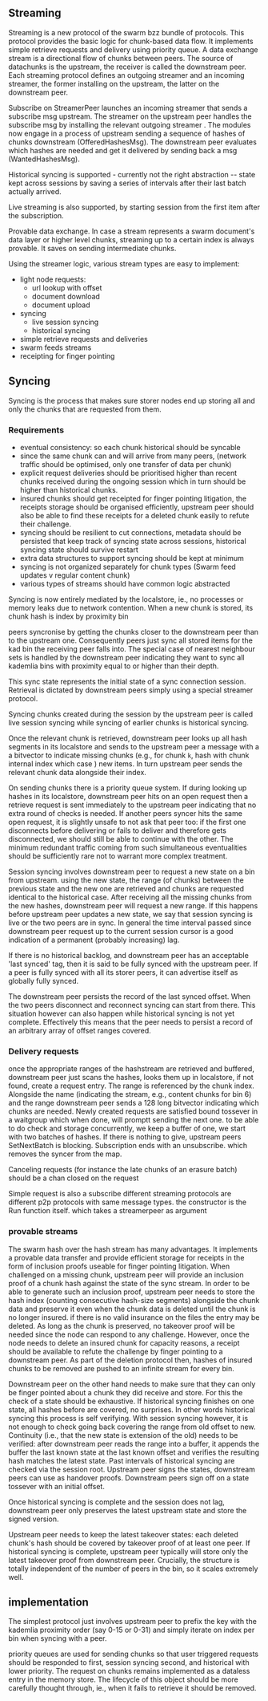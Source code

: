 ## Streaming

Streaming is a new protocol of the swarm bzz bundle of protocols.
This protocol provides the basic logic for chunk-based data flow.
It implements simple retrieve requests and delivery using priority queue.
A data exchange stream is a directional flow of chunks between peers.
The source of datachunks is the upstream, the receiver is called the
downstream peer. Each streaming protocol defines an outgoing streamer
and an incoming streamer, the former installing on the upstream,
the latter on the downstream peer.

Subscribe on StreamerPeer launches an incoming streamer that sends
a subscribe msg upstream. The streamer on the upstream peer
handles the subscribe msg by installing the relevant outgoing streamer
. The modules now engage in a process of upstream sending a sequence of hashes of
chunks downstream (OfferedHashesMsg). The downstream peer evaluates which hashes are needed
and get it delivered by sending back a msg (WantedHashesMsg).

Historical syncing is supported - currently not the right abstraction --
state kept across sessions by saving a series of intervals after their last
batch actually arrived.

Live streaming is also supported, by starting session from the first item
after the subscription.

Provable data exchange. In case a stream represents a swarm document's data layer
or higher level chunks, streaming up to a certain index is always provable. It saves on
sending intermediate chunks.

Using the streamer logic, various stream types are easy to implement:

* light node requests:
  * url lookup with offset
  * document download
  * document upload
* syncing
  * live session syncing
  * historical syncing
* simple retrieve requests and deliveries
* swarm feeds streams
* receipting for finger pointing

## Syncing

Syncing is the process that makes sure storer nodes end up storing all and only the chunks that are requested from them.

### Requirements

- eventual consistency: so each chunk historical should be syncable
- since the same chunk can and will arrive from many peers, (network traffic should be
optimised, only one transfer of data per chunk)
- explicit request deliveries should be prioritised higher than recent chunks received
during the ongoing session which in turn should be higher than historical chunks.
- insured chunks should get receipted for finger pointing litigation, the receipts storage
should be organised efficiently, upstream peer should also be able to find these
receipts for a deleted chunk easily to refute their challenge.
- syncing should be resilient to cut connections, metadata should be persisted that
keep track of syncing state across sessions, historical syncing state should survive restart
- extra data structures to support syncing should be kept at minimum
- syncing is not organized separately for chunk types (Swarm feed updates v regular content chunk)
- various types of streams should have common logic abstracted

Syncing is now entirely mediated by the localstore, ie., no processes or memory leaks due to network contention.
When a new chunk is stored, its chunk hash is index by proximity bin

peers syncronise by getting the chunks closer to the downstream peer than to the upstream one.
Consequently peers just sync all stored items for the kad bin the receiving peer falls into.
The special case of nearest neighbour sets is handled by the downstream peer
indicating they want to sync all kademlia bins with proximity equal to or higher
than their depth.

This sync state represents the initial state of a sync connection session.
Retrieval is dictated by downstream peers simply using a special streamer protocol.

Syncing chunks created during the session by the upstream peer is called live session syncing
while syncing of earlier chunks is historical syncing.

Once the relevant chunk is retrieved, downstream peer looks up all hash segments in its localstore
and sends to the upstream peer a message with a a bitvector to indicate
missing chunks (e.g., for chunk `k`, hash with chunk internal index which case )
new items. In turn upstream peer sends the relevant chunk data alongside their index.

On sending chunks there is a priority queue system. If during looking up hashes in its localstore,
downstream peer hits on an open request then a retrieve request is sent immediately to the upstream peer indicating
that no extra round of checks is needed. If another peers syncer hits the same open request, it is slightly unsafe to not ask
that peer too: if the first one disconnects before delivering or fails to deliver and therefore gets
disconnected, we should still be able to continue with the other. The minimum redundant traffic coming from such simultaneous
eventualities should be sufficiently rare not to warrant more complex treatment.

Session syncing involves downstream peer to request a new state on a bin from upstream.
using the new state, the range (of chunks) between the previous state and the new one are retrieved
and chunks are requested identical to the historical case. After receiving all the missing chunks
from the new hashes, downstream peer will request a new range. If this happens before upstream peer updates a new state,
we say that session syncing is live or the two peers are in sync. In general the time interval passed since downstream peer request up to the current session cursor is a good indication of a permanent (probably increasing) lag.

If there is no historical backlog, and downstream peer has an acceptable 'last synced' tag, then it is said to be fully synced with the upstream peer.
If a peer is fully synced with all its storer peers, it can advertise itself as globally fully synced.

The downstream peer persists the record of the last synced offset. When the two peers disconnect and
reconnect syncing can start from there.
This situation however can also happen while historical syncing is not yet complete.
Effectively this means that the peer needs to persist a record of an arbitrary array of offset ranges covered.

### Delivery requests

once the appropriate ranges of the hashstream are retrieved and buffered, downstream peer just scans the hashes, looks them up in localstore, if not found, create a request entry.
The range is referenced by the chunk index. Alongside the name (indicating the stream, e.g., content chunks for bin 6) and the range
downstream peer sends a 128 long bitvector indicating which chunks are needed.
Newly created requests are satisfied bound tossever in a waitgroup which when done, will promptt sending the next one.
to be able to do check and storage concurrently, we keep a buffer of one, we start with two batches of hashes.
If there is nothing to give, upstream peers SetNextBatch is blocking. Subscription ends with an unsubscribe. which removes the syncer from the map.

Canceling requests (for instance the late chunks of an erasure batch) should be a chan closed
on the request

Simple request is also a subscribe
different streaming protocols are different p2p protocols with same message types.
the constructor is the Run function itself. which takes a streamerpeer as argument


### provable streams

The swarm  hash over the hash stream has many advantages. It implements a provable data transfer
and provide efficient storage for receipts in the form of inclusion proofs useable for finger pointing litigation.
When challenged on a missing chunk, upstream peer will provide an inclusion proof of a chunk hash against the state of the
sync stream. In order to be able to generate such an inclusion proof, upstream peer needs to store the hash index (counting consecutive hash-size segments) alongside the chunk data and preserve it even when the chunk data is deleted until the chunk is no longer insured.
if there is no valid insurance on the files the entry may be deleted.
As long as the chunk is preserved, no takeover proof will be needed since the node can respond to any challenge.
However, once the node needs to delete an insured chunk for capacity reasons, a receipt should be available to
refute the challenge by finger pointing to a downstream peer.
As part of the deletion protocol then, hashes of insured chunks to be removed are pushed to an infinite stream for every bin.

Downstream peer on the other hand needs to make sure that they can only be finger pointed about a chunk they did receive and store.
For this the check of a state should be exhaustive. If historical syncing finishes on one state, all hashes before are covered, no
surprises. In other words historical syncing this process is self verifying. With session syncing however, it is not enough to check going back covering the range from old offset to new. Continuity (i.e., that the new state is extension of the old) needs to be verified: after downstream peer reads the range into a buffer, it appends the buffer the last known state at the last known offset and verifies the resulting hash matches
the latest state. Past intervals of historical syncing are checked via the session root.
Upstream peer signs the states, downstream peers can use as handover proofs.
Downstream  peers sign off on a state tossever with an initial offset.

Once historical syncing is complete and the session does not lag, downstream peer only preserves the latest upstream state and store the signed version.

Upstream peer needs to keep the latest takeover states: each deleted chunk's hash should be covered by takeover proof of at least one peer. If historical syncing is complete, upstream peer typically will store only the latest takeover proof from downstream peer.
Crucially, the structure is totally independent of the number of peers in the bin, so it scales extremely well.

## implementation

The simplest protocol just involves upstream peer to prefix the key with the kademlia proximity order (say 0-15 or 0-31)
and simply iterate on index per bin when syncing with a peer.

priority queues are used for sending chunks so that user triggered requests should be responded to first, session syncing second, and historical with lower priority.
The request on chunks remains implemented as a dataless entry in the memory store.
The lifecycle of this object should be more carefully thought through, ie., when it fails to retrieve it should be removed.
